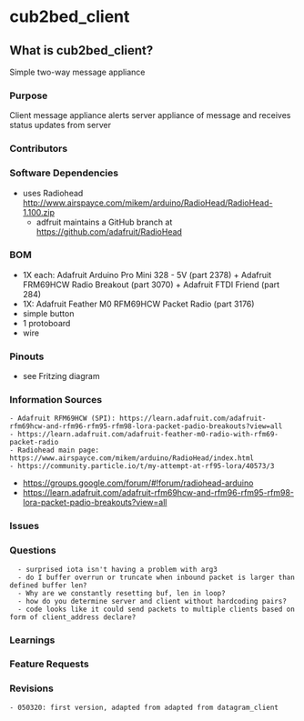 # cub2bed_client
## What is cub2bed_client? 
Simple two-way message appliance

### Purpose
Client message appliance alerts server appliance of message and receives status updates from server

### Contributors

### Software Dependencies
  - uses Radiohead http://www.airspayce.com/mikem/arduino/RadioHead/RadioHead-1.100.zip
    - adfruit maintains a GitHub branch at https://github.com/adafruit/RadioHead

### BOM
  - 1X each: Adafruit Arduino Pro Mini 328 - 5V (part 2378) + Adafruit FRM69HCW Radio Breakout (part 3070) + Adafruit FTDI Friend (part 284)
  - 1X: Adafruit Feather M0 RFM69HCW Packet Radio (part 3176)
  - simple button
  - 1 protoboard
  - wire

### Pinouts
  - see Fritzing diagram


### Information Sources
    - Adafruit RFM69HCW (SPI): https://learn.adafruit.com/adafruit-rfm69hcw-and-rfm96-rfm95-rfm98-lora-packet-padio-breakouts?view=all
    - https://learn.adafruit.com/adafruit-feather-m0-radio-with-rfm69-packet-radio
    - Radiohead main page: https://www.airspayce.com/mikem/arduino/RadioHead/index.html
    - https://community.particle.io/t/my-attempt-at-rf95-lora/40573/3
  - https://groups.google.com/forum/#!forum/radiohead-arduino
  - https://learn.adafruit.com/adafruit-rfm69hcw-and-rfm96-rfm95-rfm98-lora-packet-padio-breakouts?view=all

### Issues

### Questions
      - surprised iota isn't having a problem with arg3
      - do I buffer overrun or truncate when inbound packet is larger than defined buffer len?
      - Why are we constantly resetting buf, len in loop?
      - how do you determine server and client without hardcoding pairs?
      - code looks like it could send packets to multiple clients based on form of client_address declare?

### Learnings

### Feature Requests
 
### Revisions
    - 050320: first version, adapted from adapted from datagram_client